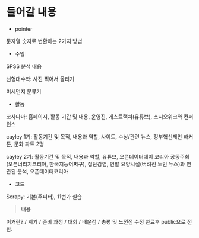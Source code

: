 # 들어갈 내용

- pointer

문자열 숫자로 변환하는 2가지 방법

- 수업

SPSS 분석 내용

선형대수학: 사진 찍어서 올리기

미세먼지 분류기



- 활동

코사다마: 홈페이지, 활동 기간 및 내용, 운영진, 게스트랙쳐(유튜브), 소시오위크와 컨퍼런스

cayley 1기: 활동기간 및 목적, 내용과 역할, 사이트, 수상/관련 뉴스, 정부혁신제안 해커톤, 문화 파트 2명

cayley 2기: 활동기간 및 목적, 내용과 역할, 유튜브, 오픈데이터데이 코리아 공동주최(오픈너리지코리아, 한국지능어쩌구), 집단감염, 연말 요양시설(버려진 노인 뉴스)과 연관된 분석, 오픈데이터코리아



- 코드

Scrapy: 기본(주피터), 11번가 실습



>  **내용**

이거란? / 계기 / 준비 과정 / 대회 / 배운점 / 총평 및 느낀점
수정 완료후 public으로 전환.

